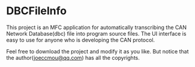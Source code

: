 # DBCFileInfo
This project is an MFC application for automatically transcribing the CAN Network Database(dbc) file into program source files. 
The UI interface is easy to use for anyone who is developing the CAN protocol.

Feel free to download the project and modify it as you like. But notice that the author(joeccmou@qq.com) has all the copyrights.
